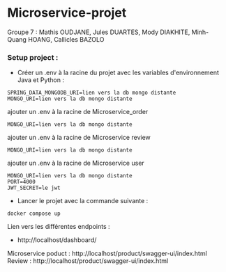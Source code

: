 # Microservice-projet

Groupe 7 : Mathis OUDJANE, Jules DUARTES, Mody DIAKHITE, Minh-Quang HOANG, Callicles BAZOLO

### Setup project : 

- Créer un .env à la racine du projet avec les variables d'environnement Java et Python : 

```properties
SPRING_DATA_MONGODB_URI=lien vers la db mongo distante
MONGO_URI=lien vers la db mongo distante
```


ajouter un .env à la racine de Microservice_order
```properties
MONGO_URI=lien vers la db mongo distante
```

ajouter un .env à la racine de Microservice review
```properties
MONGO_URI=lien vers la db mongo distante
```

ajouter un .env à la racine de Microservice user
```properties
MONGO_URI=lien vers la db mongo distante
PORT=4000
JWT_SECRET=le jwt
```


- Lancer le projet avec la commande suivante : 

```shell
docker compose up
```

Lien vers les différentes endpoints :
- http://localhost/dashboard/

Microservice poduct : http://localhost/product/swagger-ui/index.html
Review : http://localhost/product/swagger-ui/index.html
